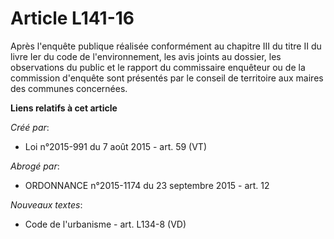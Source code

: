 # Article L141-16

Après l'enquête publique réalisée conformément au chapitre III du titre II du livre Ier du code de l'environnement, les avis
joints au dossier, les observations du public et le rapport du commissaire enquêteur ou de la commission d'enquête sont
présentés par le conseil de territoire aux maires des communes concernées.

**Liens relatifs à cet article**

_Créé par_:

  - Loi n°2015-991 du 7 août 2015 - art. 59 (VT)

_Abrogé par_:

  - ORDONNANCE n°2015-1174 du 23 septembre 2015 - art. 12

_Nouveaux textes_:

  - Code de l'urbanisme - art. L134-8 (VD)
